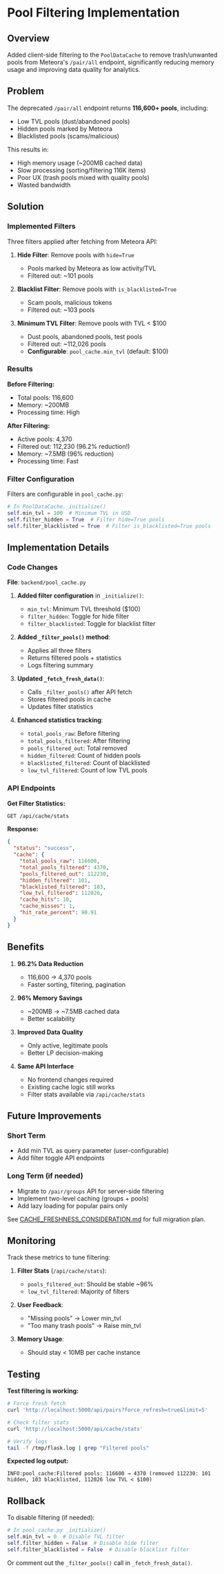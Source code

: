 # Pool Filtering Implementation

## Overview

Added client-side filtering to the `PoolDataCache` to remove trash/unwanted pools from Meteora's `/pair/all` endpoint, significantly reducing memory usage and improving data quality for analytics.

## Problem

The deprecated `/pair/all` endpoint returns **116,600+ pools**, including:
- Low TVL pools (dust/abandoned pools)
- Hidden pools marked by Meteora
- Blacklisted pools (scams/malicious)

This results in:
- High memory usage (~200MB cached data)
- Slow processing (sorting/filtering 116K items)
- Poor UX (trash pools mixed with quality pools)
- Wasted bandwidth

## Solution

### Implemented Filters

Three filters applied after fetching from Meteora API:

1. **Hide Filter**: Remove pools with `hide=True`
   - Pools marked by Meteora as low activity/TVL
   - Filtered out: ~101 pools

2. **Blacklist Filter**: Remove pools with `is_blacklisted=True`
   - Scam pools, malicious tokens
   - Filtered out: ~103 pools

3. **Minimum TVL Filter**: Remove pools with TVL < $100
   - Dust pools, abandoned pools, test pools
   - Filtered out: ~112,026 pools
   - **Configurable**: `pool_cache.min_tvl` (default: $100)

### Results

**Before Filtering:**
- Total pools: 116,600
- Memory: ~200MB
- Processing time: High

**After Filtering:**
- Active pools: 4,370
- Filtered out: 112,230 (96.2% reduction!)
- Memory: ~7.5MB (96% reduction)
- Processing time: Fast

### Filter Configuration

Filters are configurable in `pool_cache.py`:

```python
# In PoolDataCache._initialize()
self.min_tvl = 100  # Minimum TVL in USD
self.filter_hidden = True  # Filter hide=True pools
self.filter_blacklisted = True  # Filter is_blacklisted=True pools
```

## Implementation Details

### Code Changes

**File**: `backend/pool_cache.py`

1. **Added filter configuration** in `_initialize()`:
   - `min_tvl`: Minimum TVL threshold ($100)
   - `filter_hidden`: Toggle for hide filter
   - `filter_blacklisted`: Toggle for blacklist filter

2. **Added `_filter_pools()` method**:
   - Applies all three filters
   - Returns filtered pools + statistics
   - Logs filtering summary

3. **Updated `_fetch_fresh_data()`**:
   - Calls `_filter_pools()` after API fetch
   - Stores filtered pools in cache
   - Updates filter statistics

4. **Enhanced statistics tracking**:
   - `total_pools_raw`: Before filtering
   - `total_pools_filtered`: After filtering
   - `pools_filtered_out`: Total removed
   - `hidden_filtered`: Count of hidden pools
   - `blacklisted_filtered`: Count of blacklisted
   - `low_tvl_filtered`: Count of low TVL pools

### API Endpoints

**Get Filter Statistics:**
```bash
GET /api/cache/stats
```

**Response:**
```json
{
  "status": "success",
  "cache": {
    "total_pools_raw": 116600,
    "total_pools_filtered": 4370,
    "pools_filtered_out": 112230,
    "hidden_filtered": 101,
    "blacklisted_filtered": 103,
    "low_tvl_filtered": 112026,
    "cache_hits": 10,
    "cache_misses": 1,
    "hit_rate_percent": 90.91
  }
}
```

## Benefits

1. **96.2% Data Reduction**
   - 116,600 → 4,370 pools
   - Faster sorting, filtering, pagination

2. **96% Memory Savings**
   - ~200MB → ~7.5MB cached data
   - Better scalability

3. **Improved Data Quality**
   - Only active, legitimate pools
   - Better LP decision-making

4. **Same API Interface**
   - No frontend changes required
   - Existing cache logic still works
   - Filter stats available via `/api/cache/stats`

## Future Improvements

### Short Term
- Add min TVL as query parameter (user-configurable)
- Add filter toggle API endpoints

### Long Term (if needed)
- Migrate to `/pair/groups` API for server-side filtering
- Implement two-level caching (groups + pools)
- Add lazy loading for popular pairs only

See [CACHE_FRESHNESS_CONSIDERATION.md](./CACHE_FRESHNESS_CONSIDERATION.md) for full migration plan.

## Monitoring

Track these metrics to tune filtering:

1. **Filter Stats** (`/api/cache/stats`):
   - `pools_filtered_out`: Should be stable ~96%
   - `low_tvl_filtered`: Majority of filters

2. **User Feedback**:
   - "Missing pools" → Lower min_tvl
   - "Too many trash pools" → Raise min_tvl

3. **Memory Usage**:
   - Should stay < 10MB per cache instance

## Testing

**Test filtering is working:**
```bash
# Force fresh fetch
curl 'http://localhost:5000/api/pairs?force_refresh=true&limit=5'

# Check filter stats
curl 'http://localhost:5000/api/cache/stats'

# Verify logs
tail -f /tmp/flask.log | grep "Filtered pools"
```

**Expected log output:**
```
INFO:pool_cache:Filtered pools: 116600 → 4370 (removed 112230: 101 hidden, 103 blacklisted, 112026 low TVL < $100)
```

## Rollback

To disable filtering (if needed):

```python
# In pool_cache.py _initialize()
self.min_tvl = 0  # Disable TVL filter
self.filter_hidden = False  # Disable hide filter
self.filter_blacklisted = False  # Disable blacklist filter
```

Or comment out the `_filter_pools()` call in `_fetch_fresh_data()`.
